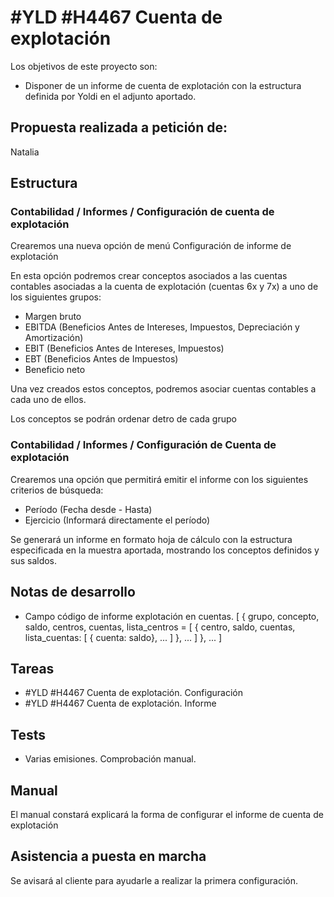 # #YLD #H4467 Cuenta de explotación

Los objetivos de este proyecto son:
+ Disponer de un informe de cuenta de explotación con la estructura definida por Yoldi en el adjunto aportado.

## Propuesta realizada a petición de:
Natalia

## Estructura

### Contabilidad / Informes / Configuración de cuenta de explotación
Crearemos una nueva opción de menú Configuración de informe de explotación

En esta opción podremos crear conceptos asociados a las cuentas contables asociadas a la cuenta de explotación (cuentas 6x y 7x) a uno de los siguientes grupos:

+ Margen bruto
+ EBITDA (Beneficios Antes de Intereses, Impuestos, Depreciación y Amortización)
+ EBIT (Beneficios Antes de Intereses, Impuestos)
+ EBT (Beneficios Antes de Impuestos)
+ Beneficio neto

Una vez creados estos conceptos, podremos asociar cuentas contables a cada uno de ellos.

Los conceptos se podrán ordenar detro de cada grupo

### Contabilidad / Informes / Configuración de Cuenta de explotación
Crearemos una opción que permitirá emitir el informe con los siguientes criterios de búsqueda:

+ Período (Fecha desde - Hasta)
+ Ejercicio (Informará directamente el período)

Se generará un informe en formato hoja de cálculo con la estructura especificada en la muestra aportada, mostrando los conceptos definidos y sus saldos.

## Notas de desarrollo
+ Campo código de informe explotación en cuentas.
[
    { grupo, concepto, saldo, centros, cuentas, lista_centros = [
        { centro, saldo, cuentas, lista_cuentas: [
                { cuenta: saldo}, ...
            ]
        }, ...
    ]
    }, ...
]


## Tareas
* #YLD #H4467 Cuenta de explotación. Configuración
* #YLD #H4467 Cuenta de explotación. Informe

## Tests
+ Varias emisiones. Comprobación manual.

## Manual
El manual constará explicará la forma de configurar el informe de cuenta de explotación

## Asistencia a puesta en marcha
Se avisará al cliente para ayudarle a realizar la primera configuración.
